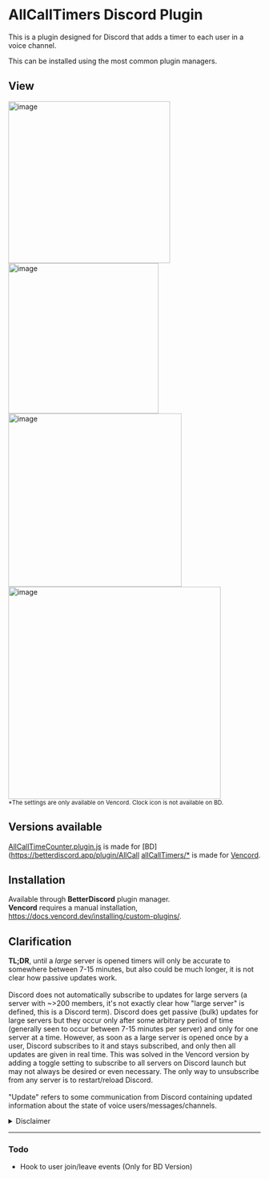 # AllCallTimers Discord Plugin
This is a plugin designed for Discord that adds a timer to each user in a voice channel.

This can be installed using the most common plugin managers.

## View
<img width="323rem" alt="image" src="https://github.com/Max-Herbold/AllCallTimersDiscordPlugin/assets/49804267/52ed9bf4-f830-4dfa-b565-a9cae5bb03ef">
<img width="300rem" alt="image" src="https://github.com/Max-Herbold/AllCallTimersDiscordPlugin/assets/49804267/a4e9ba8d-a4a8-4041-a3c1-cd5ea57b1822">
<br/>
<img height="346rem" alt="image" src="https://github.com/Max-Herbold/AllCallTimersDiscordPlugin/assets/49804267/05c5e29a-0cb6-4d0e-8a5d-55f9da2a400b">
<img width="424rem" alt="image" src="https://github.com/Max-Herbold/AllCallTimersDiscordPlugin/assets/49804267/aeb745ba-819b-4a96-9c18-874451780278">
<br/>
<sup>*The settings are only available on Vencord. Clock icon is not available on BD.</sup>

## Versions available
[AllCallTimeCounter.plugin.js](https://github.com/Max-Herbold/AllCallTimersDiscordPlugin/tree/main/AllCallTimeCounter.plugin.js) is made for [BD](https://betterdiscord.app/plugin/AllCall
[allCallTimers/*](https://github.com/Max-Herbold/AllCallTimersDiscordPlugin/tree/main/allCallTimers) is made for [Vencord](https://vencord.dev/).

## Installation
Available through **BetterDiscord** plugin manager.<br/>
**Vencord** requires a manual installation, https://docs.vencord.dev/installing/custom-plugins/.

## Clarification
**TL;DR**, until a *large* server is opened timers will only be accurate to somewhere between 7-15 minutes, but also could be much longer, it is not clear how passive updates work.<br/><br/>
Discord does not automatically subscribe to updates for large servers (a server with ~>200 members, it's not exactly clear how "large server" is defined, this is a Discord term). Discord does get passive (bulk) updates for large servers but they occur only after some arbitrary period of time (generally seen to occur between 7-15 minutes per server) and only for one server at a time. However, as soon as a large server is opened once by a user, Discord subscribes to it and stays subscribed, and only then all updates are given in real time. This was solved in the Vencord version by adding a toggle setting to subscribe to all servers on Discord launch but may not always be desired or even necessary. The only way to unsubscribe from any server is to restart/reload Discord.<br/><br/>
"Update" refers to some communication from Discord containing updated information about the state of voice users/messages/channels.

<details>
  <summary>Disclaimer</summary>
The following code ("AllCallTimers") provided herewith is for informational purposes only and is not intended for installation or use. By accessing or utilizing this Code, you agree that you do so at your own risk.

The author of this Code hereby expressly disclaims any and all liability for any damages, losses, or injuries arising out of the installation, use, or reliance on the Code. The Code is provided on an "as is" and "as available" basis without any warranties, express or implied, including but not limited to the implied warranties of merchantability, fitness for a particular purpose, or non-infringement.

You acknowledge and agree that the Code may involve modifications to proprietary code owned by third parties, and that such modifications may be prohibited under the terms and conditions governing the use of the proprietary code. You expressly agree that the Author shall not be held liable for any breach of the terms and conditions associated with the proprietary code resulting from your installation, use, or reliance on the Code provided herein. It is your sole responsibility to ensure compliance with all applicable terms and conditions governing the use of the proprietary code.

Furthermore, the Author does not have any affiliation with the original company or entity from which the Code may have been derived. Any resemblance to code owned or produced by any other entity is purely coincidental.

You acknowledge and agree that the Author shall not be held liable for any claims, damages, losses, or liabilities arising from your installation, use, or reliance on the Code. It is your responsibility to ensure compliance with all applicable laws and regulations before installing or using the Code.

By accessing or utilizing the Code, you agree to indemnify, defend, and hold harmless the Author from any claims, damages, losses, or liabilities, including reasonable attorneys' fees, arising out of or related to your installation, use, or reliance on the Code.

By accessing or utilizing the Code, you acknowledge that you have read, understood, and agreed to be bound by this disclaimer.
</details>

---
### Todo
- Hook to user join/leave events (Only for BD Version)
